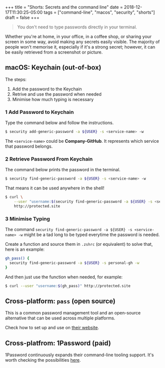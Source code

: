 +++
title = "Shorts: Secrets and the command line"
date = 2018-12-17T11:30:25-05:00
tags = ["command-line", "macos", "security", "shorts"]
draft = false
+++

> You don't need to type passwords directly in your terminal.

Whether you're at home, in your office, in a coffee shop, or sharing your screen
in some way, avoid making any secrets easily visible. The majority of people
won't memorise it, especially if it's a strong secret; however, it can be easily
retrieved from a screenshot or picture.

## macOS: Keychain (out-of-box)

The steps:

1. Add the password to the Keychain
2. Retrive and use the password when needed
3. Minimise how much typing is necessary

### 1 Add Password to Keychain

Type the command below and follow the instructions.

```sh
$ security add-generic-password -a ${USER} -s <service-name> -w
```

The `<service-name>` could be **Company-GitHub**. It represents which service
that password belongs.

### 2 Retrieve Password From Keychain

The command below prints the password in the terminal.

```sh
$ security find-generic-password -a ${USER} -s <service-name> -w
```

That means it can be used anywhere in the shell!

```sh
$ curl \
    --user "username:$(security find-generic-password -a ${USER} -s <service-name> -w)" \
    http://protected.site
```

### 3 Minimise Typing

The command `security find-generic-password -a ${USER} -s <service-name> -w`
might be a tad long to be typed everytime the password is needed.

Create a function and source them in `.zshrc` (or equivalent) to solve that,
here is an example:

```sh
gh_pass() {
  security find-generic-password -a ${USER} -s personal-gh -w
}
```

And then just use the function when needed, for example:

```sh
$ curl --user "username:$(gh_pass)" http://protected.site
```

## Cross-platform: `pass` (open source)

This is a common password management tool and an open-source alternative that
can be used across multiple platforms.

Check how to set up and use on [their website](https://www.passwordstore.org).

## Cross-platfrom: 1Password (paid)

1Password continuously expands their command-line tooling support. It's worth
checking the possibilities [here](https://developer.1password.com/docs/cli).

